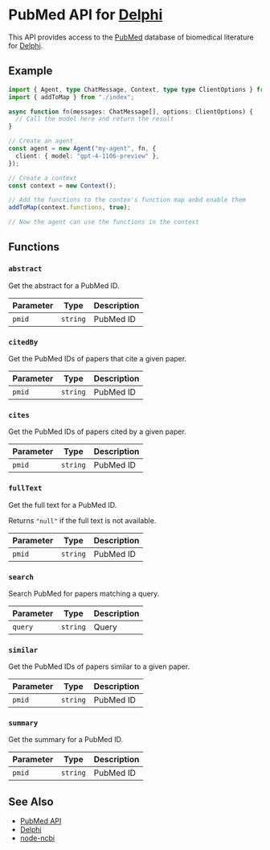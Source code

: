 # PubMed API for [Delphi](https://github.com/WeCanDoBetter/delphi)

This API provides access to the [PubMed](https://www.ncbi.nlm.nih.gov/pubmed/)
database of biomedical literature for
[Delphi](https://github.com/WeCanDoBetter/delphi).

## Example

```ts
import { Agent, type ChatMessage, Context, type type ClientOptions } from "@wecandobetter/delphi";
import { addToMap } from "./index";

async function fn(messages: ChatMessage[], options: ClientOptions) {
  // Call the model here and return the result
}

// Create an agent
const agent = new Agent("my-agent", fn, {
  client: { model: "gpt-4-1106-preview" },
});

// Create a context
const context = new Context();

// Add the functions to the contex's function map anbd enable them
addToMap(context.functions, true);

// Now the agent can use the functions in the context
```

## Functions

### `abstract`

Get the abstract for a PubMed ID.

| Parameter | Type     | Description |
| --------- | -------- | ----------- |
| `pmid`    | `string` | PubMed ID   |

### `citedBy`

Get the PubMed IDs of papers that cite a given paper.

| Parameter | Type     | Description |
| --------- | -------- | ----------- |
| `pmid`    | `string` | PubMed ID   |

### `cites`

Get the PubMed IDs of papers cited by a given paper.

| Parameter | Type     | Description |
| --------- | -------- | ----------- |
| `pmid`    | `string` | PubMed ID   |

### `fullText`

Get the full text for a PubMed ID.

Returns `"null"` if the full text is not available.

| Parameter | Type     | Description |
| --------- | -------- | ----------- |
| `pmid`    | `string` | PubMed ID   |

### `search`

Search PubMed for papers matching a query.

| Parameter | Type     | Description |
| --------- | -------- | ----------- |
| `query`   | `string` | Query       |

### `similar`

Get the PubMed IDs of papers similar to a given paper.

| Parameter | Type     | Description |
| --------- | -------- | ----------- |
| `pmid`    | `string` | PubMed ID   |

### `summary`

Get the summary for a PubMed ID.

| Parameter | Type     | Description |
| --------- | -------- | ----------- |
| `pmid`    | `string` | PubMed ID   |

## See Also

- [PubMed API](https://www.ncbi.nlm.nih.gov/home/develop/api/)
- [Delphi](https://gibhub.com/WeCanDoBetter/delphi)
- [node-ncbi](https://npmjs.com/package/node-ncbi)
